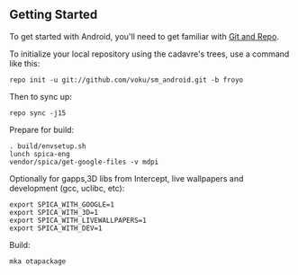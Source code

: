 Getting Started
---------------

To get started with Android, you'll need to get
familiar with [Git and Repo](http://source.android.com/download/using-repo).

To initialize your local repository using the cadavre's trees, use a command like this:

    repo init -u git://github.com/voku/sm_android.git -b froyo

Then to sync up:

    repo sync -j15

Prepare for build:

    . build/envsetup.sh
    lunch spica-eng
    vendor/spica/get-google-files -v mdpi

Optionally for gapps,3D libs from Intercept, live wallpapers and development (gcc, uclibc, etc):

    export SPICA_WITH_GOOGLE=1
    export SPICA_WITH_3D=1
    export SPICA_WITH_LIVEWALLPAPERS=1
    export SPICA_WITH_DEV=1

Build:

    mka otapackage
